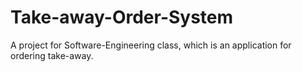 Take-away-Order-System
======================

A project for Software-Engineering class, which is an application for ordering take-away.

